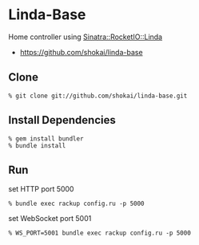 Linda-Base
==========
Home controller using [Sinatra::RocketIO::Linda](http://github.com/shokai/sinatra-rocketio-linda)

* https://github.com/shokai/linda-base


Clone
-----

    % git clone git://github.com/shokai/linda-base.git


Install Dependencies
--------------------

    % gem install bundler
    % bundle install


Run
---

set HTTP port 5000

    % bundle exec rackup config.ru -p 5000

set WebSocket port 5001

    % WS_PORT=5001 bundle exec rackup config.ru -p 5000
